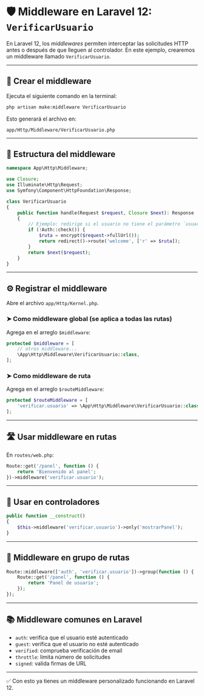 # 🛡️ Middleware en Laravel 12: `VerificarUsuario`

En Laravel 12, los *middlewares* permiten interceptar las solicitudes HTTP antes o después de que lleguen al controlador. En este ejemplo, crearemos un middleware llamado `VerificarUsuario`.

---

## 📌 Crear el middleware

Ejecuta el siguiente comando en la terminal:

```bash
php artisan make:middleware VerificarUsuario
```

Esto generará el archivo en:

```
app/Http/Middleware/VerificarUsuario.php
```

---

## 🧱 Estructura del middleware

```php
namespace App\Http\Middleware;

use Closure;
use Illuminate\Http\Request;
use Symfony\Component\HttpFoundation\Response;

class VerificarUsuario
{
    public function handle(Request $request, Closure $next): Response
    {
        // Ejemplo: redirige si el usuario no tiene el parámetro `usuario_activo`
        if (!Auth::check()) {
            $ruta = encrypt($request->fullUrl());
            return redirect()->route('welcome', ['r' => $ruta]);
        }
        return $next($request);
    }
}
```

---

## ⚙️ Registrar el middleware

Abre el archivo `app/Http/Kernel.php`.

### ➤ Como middleware global (se aplica a todas las rutas)

Agrega en el arreglo `$middleware`:

```php
protected $middleware = [
    // otros middleware...
    \App\Http\Middleware\VerificarUsuario::class,
];
```

### ➤ Como middleware de ruta

Agrega en el arreglo `$routeMiddleware`:

```php
protected $routeMiddleware = [
    'verificar.usuario' => \App\Http\Middleware\VerificarUsuario::class,
];
```

---

## 🛣️ Usar middleware en rutas

En `routes/web.php`:

```php
Route::get('/panel', function () {
    return 'Bienvenido al panel';
})->middleware('verificar.usuario');
```

---

## 🧪 Usar en controladores

```php
public function __construct()
{
    $this->middleware('verificar.usuario')->only('mostrarPanel');
}
```

---

## 🧩 Middleware en grupo de rutas

```php
Route::middleware(['auth', 'verificar.usuario'])->group(function () {
    Route::get('/panel', function () {
        return 'Panel de usuario';
    });
});
```

---

## 📚 Middleware comunes en Laravel

- `auth`: verifica que el usuario esté autenticado
- `guest`: verifica que el usuario no esté autenticado
- `verified`: comprueba verificación de email
- `throttle`: limita número de solicitudes
- `signed`: valida firmas de URL

---

✅ Con esto ya tienes un middleware personalizado funcionando en Laravel 12.
